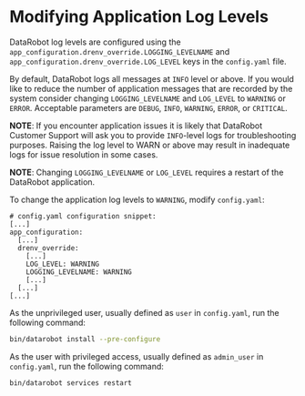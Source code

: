 # Modifying Application Log Levels

DataRobot log levels are configured using the `app_configuration.drenv_override.LOGGING_LEVELNAME` and `app_configuration.drenv_override.LOG_LEVEL` keys in the `config.yaml` file.

By default, DataRobot logs all messages at `INFO` level or above. If you would like to reduce the number of application messages that are recorded by the system consider changing `LOGGING_LEVELNAME` and `LOG_LEVEL` to `WARNING` or `ERROR`.  Acceptable parameters are `DEBUG`, `INFO`, `WARNING`, `ERROR`, or `CRITICAL`.

**NOTE**: If you encounter application issues it is likely that DataRobot Customer Support will ask you to provide `INFO`-level logs for troubleshooting purposes.  Raising the log level to WARN or above may result in inadequate logs for issue resolution in some cases.

**NOTE**: Changing `LOGGING_LEVELNAME` or `LOG_LEVEL` requires a restart of the DataRobot application.

To change the application log levels to `WARNING`, modify `config.yaml`:

```
# config.yaml configuration snippet:
[...]
app_configuration:
  [...]
  drenv_override:
    [...]
    LOG_LEVEL: WARNING
    LOGGING_LEVELNAME: WARNING
    [...]
  [...]
[...]
```

As the unprivileged user, usually defined as `user` in `config.yaml`, run the following command:
```bash
bin/datarobot install --pre-configure
```

As the user with privileged access, usually defined as `admin_user` in `config.yaml`, run the following command:
```bash
bin/datarobot services restart
```
